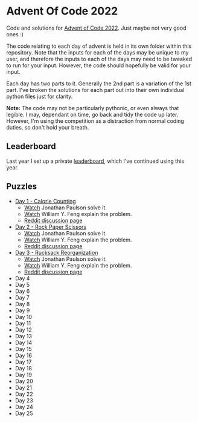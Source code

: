 # Advent Of Code 2022

Code and solutions for [Advent of Code 2022](http://adventofcode.com/2022).
Just maybe not very good ones :)

The code relating to each day of advent is held in its own folder within this
repository. Note that the inputs for each of the days may be unique to my
user, and therefore the inputs to each of the days may need to be tweaked to
run for your input. However, the code should hopefully be valid for your
input.

Each day has two parts to it. Generally the 2nd part is a variation of the 1st
part. I've broken the solutions for each part out into their own individual
python files just for clarity.

**Note:** The code may not be particularly pythonic, or even always that legible.
I may, dependant on time, go back and tidy the code up later. However, I'm
using the competition as a distraction from normal coding duties, so don't
hold your breath.

## Leaderboard

Last year I set up a private [leaderboard](leaderboard.json), which I've continued
using this year.

## Puzzles

  * [Day 1 - Calorie Counting](./day_01/README.md)
    * [Watch](https://www.youtube.com/watch?v=XpkFsqqYi6A) Jonathan Paulson solve it.
    * [Watch](https://www.youtube.com/watch?v=BkG_PBcVP1Y) William Y. Feng explain the problem.
    * [Reddit discussion page](https://www.reddit.com/r/adventofcode/comments/z9ezjb/2022_day_1_solutions/)
  * [Day 2 - Rock Paper Scissors](./day_02/README.md)
    * [Watch](https://www.youtube.com/watch?v=X1XH774hId0) Jonathan Paulson solve it.
    * [Watch](https://www.youtube.com/watch?v=oNAChDCtk9Q) William Y. Feng explain the problem.
    * [Reddit discussion page](https://www.reddit.com/r/adventofcode/comments/zac2v2/2022_day_2_solutions/)
  * [Day 3 - Rucksack Reorganization](./day_03/README.md)
    * [Watch](https://www.youtube.com/watch?v=nMJUzjr5tQY) Jonathan Paulson solve it.
    * [Watch](https://www.youtube.com/watch?v=xqO_z2gkXkM) William Y. Feng explain the problem.
    * [Reddit discussion page](https://www.reddit.com/r/adventofcode/comments/zb865p/2022_day_3_solutions/)
  * Day 4
  * Day 5
  * Day 6
  * Day 7
  * Day 8
  * Day 9
  * Day 10
  * Day 11
  * Day 12
  * Day 13
  * Day 14
  * Day 15
  * Day 16
  * Day 17
  * Day 18
  * Day 19
  * Day 20
  * Day 21
  * Day 22
  * Day 23
  * Day 24
  * Day 25
